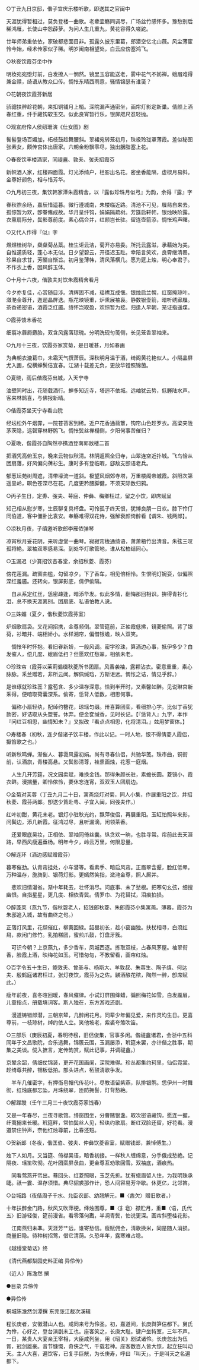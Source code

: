 <!-- { "loadSidebar": true } -->
○丁丑九日京邸，偕子宜庆乐楼听歌，即送其之官闽中

天涯犹得暂相过，莫负登楼一曲歌。老辈壶觞同调尽，广场丝竹感怀多。豫愁别后稀鸿雁，长使山中怨薜萝。为问人生几重九，黄花容得久嗟跎。

廿年师弟重依依，家破都悲面目非。孤露久披东里葛，郎潜空忆北山薇。风尘薄宦怜今始，经术传家似子稀。明岁闽南相望处，白云应傍塞鸿飞。

○秋夜饮霞芬坐中作

明妆宛宛堕灯前，白发撩人一惘然。镜里玉容能送老，雾中花气不妨禅。蛾眉难得兼金赎，绮语从教众口传。惆怅东晴西雨意，骚情锦瑟有谁笺？

○花朝夜饮霞芬新居

骄骢扶醉趁花朝，来扣铜铺月上梢。深院漏声通密坐，画帘灯影定新巢。倩颜上酒春红重，纤手藏钩软玉交。似此良宵暂行乐，银屏咫尺忍轻抛。

○观宣府伶人侯纫珊演《仕女图》剧

鬌髻登场百媚加，柘枝鼓趁舞腰斜。翠裙宛转笼初月，珠衱玲珑罩薄霞。差似秘图张素女，颇传宫体出唐家。六朝金粉飘零尽，独出胭脂塞上花。

○春夜饮丰楼酒家，同禔盦、敦夫、弢夫招霞芬

新帜酒人家，红楼四面霞。灯光添绮户，栏影出名花。密坐香能隔，虚棂月易斜。金尊好颜色，相与惜芳华。

○九月初三夜，集饮韩家潭朱霞精舍，以『露似珍珠月似弓』为韵，余得『露』字

眷秋煦余旸，嘉辰惜遥暮。微行遵城南，朱楼临近路。清池不可见，屧舄自来去。孤悰暂为欢，卽眷鯈成故。华月呈纤钩，娟娟隔疏树。芳筵启轩帏，银烛映阶露。衣熏扇际分，鬓影尊前度。素心偶合并，红颜岂长驻。留连壶箭添，惆怅鸡声曙。

○又代人作得『似』字

煜煜桂树华，粲粲菊丛蘂。桂生讵云洁，菊开亦易委。所托云露滋，承藉始为美。自惟遳质轻，蓬心本无似。日夕望碧云，开径迟玉趾。幸陪言笑欢，良霄继清晷。珍果自求甘，芳醑自惭旨。初月鉴薄帏，清风落横几。愿为筵上烛，明心奉君子。不作衣上香，因风辞玉体。

○十月十六夜，偕敦夫对饮朱霞精舍看月

今夕亦复佳，心赏随目涉。清辉固不减，瑶襟互成惬。银烛启兰幌，红窗掩琼叶。潋滟金尊开，迤逦晶屏迭。瓶花映镜重，炉熏展袖裛。静数银壶箭，暗听绣廊屧。茶香递密语，酒霞泛红靥。绮怀岂取盈，欢悰暂为接。归逢人早朝，笼证指遥堞。

○霞芬馈木香花

细翦冰蘼屑麝胎，双含风露落琼瑰。分明洗砚匀笺侧，长见笼香翠袖来。

○九月十三夜，饮霞芬家赏菊，是日暖甚，月如春画

为典朝衣漉葛巾，未霜天气撰萧辰。深秋明月温于酒，绮阁黄花艳似人。小隔晶屏尤入画，傥横蝉鬓倍宜春。江湖十载差无负，更放华镫照锦茵。

○夏晓，雨后偕霞芬出城，入天宁寺

油壁同时出，花随载酒行。蝉多知近寺，塔迥不依城。远岫犹云势，低塍陆水声。客来林鹊喜，与佛报新晴。

○偕霞芬坐天宁寺看山院

经坛松外午烟霏，一院苍苔客到稀。近户花香通蒻簟，钩帘山色趁罗衣。高梁夹陇茅茨隐，远磬穿林野鹘飞。惆怅鬓丝禅榻侧，夕阳何事苦催归？

○夏晩，偕霞芬自陶然亭携酒登南郭敌楼二首

把酒凭高俯玉京，晚来云物似秋清。林阴返照全归寺，山翠连空近扑城。飞鸟恰从团扇落，好风偏向蒨衫生。康时多有登临暇，郄敌支颐语老兵。

郁葱坛苑树周遮，清带壕流一道斜。极望风烟郊寺塔，万重楼阁帝城霞。斜阳次第遥呈岭，暝色苍深尽在花。几度更矜腰脚健，不须天际数归鸦。

○丙子生日，定旉、弢夫、萼庭、仲彝、梅卿枉过，留之小饮，即席赋呈

知己相从慰岁寒，生辰聊复具杯盘。可怜孤子终天恨，犹博良朋一日欢。膝下伶仃同伯道，客中僵卧比袁安。奉觞难得双花侍，强解衰颜倚醉看【谓朱、钱两郎】。

○凉秋月夜，子缜邀听歌郎李雁侬弹琴

凉宵秋月妥花阴，来听虚堂一曲琴。寂寂帘栊通绮语，萧萧梧竹出清音。朱弦三叹孤将絶。翠袖双寒感易深。到处华灯歌管地，谁从松柏结同心。

○玉漏迟（少篔招饮杏春堂，余招秋菱、霞芬）

傍花莲漏。疏窗曲槛，勾留凉夕。下了香车，相见倍相怜。生恨明灯婉娈，似偏照深红羞靥。还转向，银屏影底，倩伊偷隔。

　自从系定红丝，恁密疎逢，暗添华发。似此多情，翻悔那回相识。拚得青衫化泪，总不换天涯离别。团扇底、私语怕教人说。

○三姝媚（夏夕，偕秋菱饮霞芬室）

炉烟歌扇袅。又花间招携，金尊频倒。翠管筵前，正袖霞低拂，镜菱偷照。背了银荷，衫暗并、端相娇小。水样湘帘，偏借银蟾，映人双笑。

　惆怅年时怀抱。看旧眷新娇，一般风调。密字珍珠，算酒边心事，抵伊多少？白发催人，偿几度、蛾眉低扫？但愿欢红愁翠，相依未老。

○珍珠帘（霞芬以茉莉徧缀秋菱所书团扇。风香袭袖，露颗沾衣。密意重重，素心脉脉。釆兰赠若，非所云闻。解佩缄珰，方斯讵远。惆怅之诘，情见乎辞。）

是谁琢就珍珠蕊？露苞含、多少温存深意。恰到半开时，又素馨如醉。见说琳宫新釆得，便喑取荷囊深系。偷寄，恁背人低数，相思何事。

　偏称小扇轻纨，配绰约簪花，琼瑶匀缀。卅喜算团栾，看细排心字。比似丁香犹款密，好诘取从头盟誓。休弃。便金奁缄香，见时长记。【『恁背人』九字，本作『问红豆相思，幽情知未？』又拟改『看点点相思，化将清泪。』兹用梦窗体。】

○寿楼春（初秋，连夕偕诸子饮丰楼，作此以记。一时人地，恨不得倩菱人霞侣，擫笛歌之也。）

听新秋鸣蝉。渐催人、暮霭风露初娟。尚有寻春仙侣，共驰华笺。珠市曲，铜街前，认酒旗，青楼高悬。又鬓影清尊，袿熏画烛，花惹一庭烟。

　人生几开芳筵，况文园卖赋，难换金钱。那得朱颜长驻，素蟾长圆。菱镜小，霞衣鲜。漫揣量，卿怜侬怜，要休忘连宵，双双玉人团扇边。

○金菊对芙蓉（丁丑九月二十日，寓斋烧灯对菊，同人小集，作展重阳之饮，并招秋菱、霞芬两郎。卽送少篔赴粤、子宜入闽，同弢夫作。）

红叶初酣，黄花未老。银灯小驻秋光约，飘萍俊侣，再展重阳。玉缸怕照年来影，问鬓边，添几新霞。征鸿过尽，且听漏滴，闲领茶香。

　还爱眼底吴妆，正相依、翠袖同倚丝囊。纵贪欢一晌，也胜寻常。帘前此去天涯路，早西风瘦遍垂杨。明年今夕，岭云万里，何限思量。

○解连环（酒边感赋赠霞芬）

暮寒催劲。认青帘挂处，小车潜等。看素手、暗启风帘。正眉翠含颦，脸红低晕。万种温存，旎旖到、银荷灯影。更嫣然笑指，潋滟金尊，照人厮并。

　悲欢旧情漫省。渐中年耗去，壮怀消尽。问底事、未了愁根。把寒句幺弦，细搜幽恨。自指星星，更几度、相依青鬓。倩罗巾、为花替拭，泪痕拍损。

○醉蓬莱（燕九节，偕秋碧老人，招钱郎秋菱、朱郎霞芬小集寓斋。薄暮，霞芬为朱邸追入城，故有曲终之句。）

正落灯风里，花缬催红，柳荑回緑。韶昼初长，趁小窗幽独。扶杖相寻，白须红舄，款闲门修竹。乳拍糕团，蜜煎爪鼓，饤盘牙簇。

　可识今朝？上京燕九，多少香车，凤城西逐。拣取双枝，占春风茅屋。袖翠衔香，脸霞上酒，映梅花如玉。可惜匆匆，不教留看，画帘红烛。

○百字令五十生日，鲍效夫、曾圣与、杨斯大、羊敦叔、朱蓉生、陶子缜、何达夫、殷鹤庭诸君枉过，张灯夜饮，霞芬为之佐。觵酒酿花秾，陶然一醉，卽席赋此。）

瘦年前夜，喜冬暄回暖，春风催律。小试灯屏围绛蜡，徧照梅花如雪。白发龎眉，儿童指点，册载填词客。斯人独在，东方游戏还剧。

　漫道铸错郎潜，三朝京辇，几醉闲花月。同辈少年偏见爱，来作灵均生日。更喜尊前，一枝琼树，绰约依人立。笑他坡老，紫裘夸煞吹笛。

○三部乐（庚辰初夏，春明待榜，旧侣俊集，官事多闲。偕禔盦诸君，会浙中五科同年于文昌歌院，合乐选舞，锦簇云围，玉漏屡添，玳筵未罢，亦计偕之胜事，期集之美谈。傥入摭言，定传韵赏，赋此记事，并调禔盦。）

京辇余韶，倩细仗锦装，更开花国画阑，深院难得。珍丛都集约珂里，仙侣霓裳。趁绮尊共醉，钿板低拍。部头进点，柘鼓清歌争发。

　羊车几催密字，有押衙皂帽代传花叶。尽教语留紫燕，队排银鹘。恁伊州一时舞彻，红烛底都忘坠。月珠绕翠，匝防拥髻，灯背愁絶。

○解蹀躞（壬午三月三十夜饮霞芬家饯春）

又是一年春尽，兰夜寻歌馆。绮窗围坐，分曹赌银盏。取次密语藏钩，愿连一握，纤荑搦来长暖。玳筵畔，常怕鬓丝人见，轻纨约歌扇。断红双脸还留，好花看。漫道禁住钟声，奈他红烛尊前，比春还短。

○贺新郎（冬夜，偕匡伯、弢夫、仲彝饮菱香室，赋赠钱郎，兼悼傅生。）

烛下人如月。又当筵、倚襟吴语，暗香初接。一样秋人缠绵意，分手俄成愁絶。记隔夜、瑶笙吹彻。花叶团栾屏彔曲，更金尊互劝歌回雪。双袖底，酒痕热。

　同看莺燕开帘出。蓦回头、红菱照眼，玉芝先折。犹有蛾眉留人住，为我明珠承睫。祇一霎、温存须惜。典尽貂裘那作计，恐人间容易芳华歇。休更亿，北邻笛。

○台城路（夜偕周子千水、允臣农部、幼翘解元，■〈酓欠〉赠旧歌者。）

十年扶醉金门路，秋风又吹萍梗。绛烛围尊，■〈釒皂〉襟贮月，重■〈语，氏代五〉旧游轻俊，筵前漫省。看零落何戡，半凋青鬓，怕说更深。画帘斜堕桂花影。

　江南燕归未凖。天涯芳艹远，谁寄愁信。瘦赋佣金，清歌换米，同是随人消损。商量旧隐。待种树招莺，借它清荫。久恐年年，露寒难占稳。

《越缦堂菊话》终

《清代燕都梨园史料正编 异伶传》

（近人）陈澹然 撰

●目录
异伶传

●异伶传

桐城陈澹然剑潭撰 东莞张江裁次溪辑

程长庚者，安徽潜山人也。咸同来号为伶圣。初，嘉道间，长庚舆笋估都下。舅氏为伶，心好之，登台演剧未工也。座客笑之，长庚大耻。键户坐特室，三年不声。一日，某贵人大宴亲王宰相，大臣咸列坐，用《昭关》剧试诸伶。长庚忽出为伍胥，冠剑雄豪。音节慷慨，奇侠之气，千载若神。座客数百人皆大惊，起立狂叫动天。主人大喜，遍饮客，已复手巨觥，为长庚寿，呼曰「叫天」。于是叫天之名遍都下。

